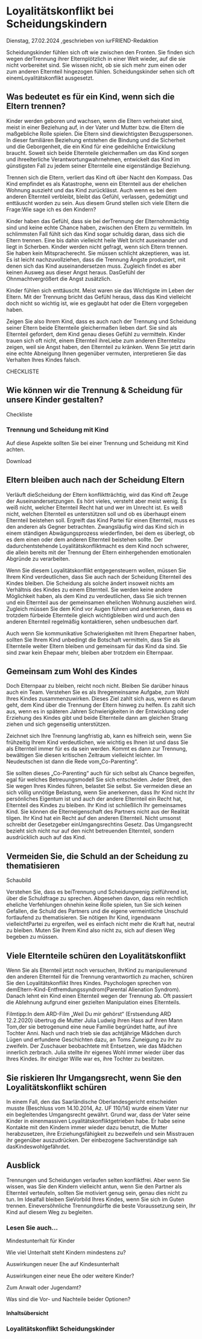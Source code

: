 # Loyalitätskonflikt bei Scheidungskindern

Dienstag, 27.02.2024 ,geschrieben von iurFRIEND-Redaktion

Scheidungskinder fühlen sich oft wie zwischen den Fronten. Sie finden sich wegen derTrennung ihrer Elternplötzlich in einer Welt wieder, auf die sie nicht vorbereitet sind. Sie wissen nicht, ob sie sich mehr zum einen oder zum anderen Elternteil hingezogen fühlen. Scheidungskinder sehen sich oft einemLoyalitätskonflikt ausgesetzt.

## Was bedeutet es für ein Kind, wenn sich die Eltern trennen?

Kinder werden geboren und wachsen, wenn die Eltern verheiratet sind, meist in einer Beziehung auf, in der Vater und Mutter bzw. die Eltern die maßgebliche Rolle spielen. Die Eltern sind diewichtigsten Bezugspersonen. In dieser familiären Beziehung entstehen die Bindung und die Sicherheit und die Geborgenheit, die ein Kind für eine gedeihliche Entwicklung braucht. Soweit sich beide Elternteile gleichermaßen um das Kind sorgen und ihreelterliche Verantwortungwahrnehmen, entwickelt das Kind im günstigsten Fall zu jedem seiner Elternteile eine eigenständige Beziehung.

Trennen sich die Eltern, verliert das Kind oft über Nacht den Kompass. Das Kind empfindet es als Katastrophe, wenn ein Elternteil aus der ehelichen Wohnung auszieht und das Kind zurücklässt. Auch wenn es bei dem anderen Elternteil verbleibt, bleibt das Gefühl, verlassen, gedemütigt und enttäuscht worden zu sein. Aus diesem Grund stellen sich viele Eltern die Frage:Wie sage ich es den Kindern?

Kinder haben das Gefühl, dass sie bei derTrennung der Elternohnmächtig sind und keine echte Chance haben, zwischen den Eltern zu vermitteln. Im schlimmsten Fall fühlt sich das Kind sogar schuldig daran, dass sich die Eltern trennen. Eine bis dahin vielleicht heile Welt bricht auseinander und liegt in Scherben. Kinder werden nicht gefragt, wenn sich Eltern trennen. Sie haben kein Mitspracherecht. Sie müssen schlicht akzeptieren, was ist. Es ist leicht nachzuvollziehen, dass die Trennung Ängste produziert, mit denen sich das Kind auseinandersetzen muss. Zugleich findet es aber keinen Ausweg aus dieser Angst heraus. DasGefühl der Ohnmachtvergrößert die Angst zusätzlich.

Kinder fühlen sich enttäuscht. Meist waren sie das Wichtigste im Leben der Eltern. Mit der Trennung bricht das Gefühl heraus, dass das Kind vielleicht doch nicht so wichtig ist, wie es geglaubt hat oder die Eltern vorgegeben haben.

Zeigen Sie also Ihrem Kind, dass es auch nach der Trennung und Scheidung seiner Eltern beide Elternteile gleichermaßen lieben darf. Sie sind als Elternteil gefordert, dem Kind genau dieses Gefühl zu vermitteln. Kinder trauen sich oft nicht, einem Elternteil ihreLiebe zum anderen Elternteilzu zeigen, weil sie Angst haben, den Elternteil zu kränken. Wenn Sie jetzt darin eine echte Abneigung Ihnen gegenüber vermuten, interpretieren Sie das Verhalten Ihres Kindes falsch.

CHECKLISTE

## Wie können wir die Trennung & Scheidung für unsere Kinder gestalten?

Checkliste

### Trennung und Scheidung mit Kind

Auf diese Aspekte sollten Sie bei einer Trennung und Scheidung mit Kind achten.

Download

## Eltern bleiben auch nach der Scheidung Eltern

Verläuft dieScheidung der Eltern konfliktträchtig, wird das Kind oft Zeuge der Auseinandersetzungen. Es hört vieles, versteht aber meist wenig. Es weiß nicht, welcher Elternteil Recht hat und wer im Unrecht ist. Es weiß nicht, welchen Elternteil es unterstützen soll und ob es überhaupt einem Elternteil beistehen soll. Ergreift das Kind Partei für einen Elternteil, muss es den anderen als Gegner betrachten. Zwangsläufig wird das Kind sich in einem ständigen Abwägungsprozess wiederfinden, bei dem es überlegt, ob es dem einen oder dem anderen Elternteil beistehen sollte. Der dadurchentstehende Loyalitätskonfliktmacht es dem Kind noch schwerer, die allein bereits mit der Trennung der Eltern einhergehenden emotionalen Abgründe zu verarbeiten.

Wenn Sie diesem Loyalitätskonflikt entgegensteuern wollen, müssen Sie Ihrem Kind verdeutlichen, dass Sie auch nach der Scheidung Elternteil des Kindes bleiben. Die Scheidung als solche ändert insoweit nichts am Verhältnis des Kindes zu einem Elternteil. Sie werden keine andere Möglichkeit haben, als dem Kind zu verdeutlichen, dass Sie sich trennen und ein Elternteil aus der gemeinsamen ehelichen Wohnung ausziehen wird. Zugleich müssen Sie dem Kind vor Augen führen und anerkennen, dass es trotzdem fürbeide Elternteile gleich wichtigbleiben wird und auch den anderen Elternteil regelmäßig kontaktieren, sehen undbesuchen darf.

Auch wenn Sie kommunikative Schwierigkeiten mit Ihrem Ehepartner haben, sollten Sie Ihrem Kind unbedingt die Botschaft vermitteln, dass Sie als Elternteile weiter Eltern bleiben und gemeinsam für das Kind da sind. Sie sind zwar kein Ehepaar mehr, bleiben aber trotzdem ein Elternpaar.

## Gemeinsam zum Wohl des Kindes

Doch Elternpaar zu bleiben, reicht noch nicht. Bleiben Sie darüber hinaus auch ein Team. Verstehen Sie es als Ihregemeinsame Aufgabe, zum Wohl Ihres Kindes zusammenzuwirken. Dieses Ziel zahlt sich aus, wenn es darum geht, dem Kind über die Trennung der Eltern hinweg zu helfen. Es zahlt sich aus, wenn es in späteren Jahren Schwierigkeiten in der Entwicklung oder Erziehung des Kindes gibt und beide Elternteile dann am gleichen Strang ziehen und sich gegenseitig unterstützen.

Zeichnet sich Ihre Trennung langfristig ab, kann es hilfreich sein, wenn Sie frühzeitig Ihrem Kind verdeutlichen, wie wichtig es Ihnen ist und dass Sie als Elternteil immer für es da sein werden. Kommt es dann zur Trennung, bewältigen Sie diesen kritischen Zeitraum vielleicht leichter. Im Neudeutschen ist dann die Rede vom„Co-Parenting“.

Sie sollten dieses „Co-Parenting“ auch für sich selbst als Chance begreifen, egal für welches Betreuungsmodell Sie sich entscheiden. Jeder Streit, den Sie wegen Ihres Kindes führen, belastet Sie selbst. Sie vermeiden diese an sich völlig unnötige Belastung, wenn Sie anerkennen, dass Ihr Kind nicht Ihr persönliches Eigentum ist und auch der andere Elternteil ein Recht hat, Elternteil des Kindes zu bleiben. Ihr Kind ist schließlich Ihr gemeinsames Kind. Sie können die Elterneigenschaft des Partners nicht aus der Realität tilgen. Ihr Kind hat ein Recht auf den anderen Elternteil. Nicht umsonst schreibt der Gesetzgeber einUmgangsrechtins Gesetz. Das Umgangsrecht bezieht sich nicht nur auf den nicht betreuenden Elternteil, sondern ausdrücklich auch auf das Kind.

## Vermeiden Sie, die Schuld an der Scheidung zu thematisieren

Schaubild

Verstehen Sie, dass es beiTrennung und Scheidungwenig zielführend ist, über die Schuldfrage zu sprechen. Abgesehen davon, dass rein rechtlich eheliche Verfehlungen ohnehin keine Rolle spielen, tun Sie sich keinen Gefallen, die Schuld des Partners und die eigene vermeintliche Unschuld fortlaufend zu thematisieren. Sie nötigen Ihr Kind, irgendwann vielleichtPartei zu ergreifen, weil es einfach nicht mehr die Kraft hat, neutral zu bleiben. Muten Sie Ihrem Kind also nicht zu, sich auf diesen Weg begeben zu müssen.

## Viele Elternteile schüren den Loyalitätskonflikt

Wenn Sie als Elternteil jetzt noch versuchen, IhrKind zu manipulierenund den anderen Elternteil für die Trennung verantwortlich zu machen, schüren Sie den Loyalitätskonflikt Ihres Kindes. Psychologen sprechen von demEltern-Kind-Entfremdungssyndrom(Parental Alienation Syndrom). Danach lehnt ein Kind einen Elternteil wegen der Trennung ab. Oft passiert die Ablehnung aufgrund einer gezielten Manipulation eines Elternteils.

Filmtipp:In dem ARD-Film „Weil Du mir gehörst“ (Erstsendung ARD 12.2.2020) übertrug die Mutter Julia Ludwig ihren Hass auf ihren Mann Tom,der sie betrogenund eine neue Familie begründet hatte, auf ihre Tochter Anni. Nach und nach trieb sie das achtjährige Mädchen durch Lügen und erfundene Geschichten dazu, an Toms Zuneigung zu ihr zu zweifeln. Der Zuschauer beobachtete mit Entsetzen, wie das Mädchen innerlich zerbrach. Julia stellte ihr eigenes Wohl immer wieder über das Ihres Kindes. Ihr einziger Wille war es, ihre Tochter zu besitzen.

## Sie riskieren Ihr Umgangsrecht, wenn Sie den Loyalitätskonflikt schüren

In einem Fall, den das Saarländische Oberlandesgericht entscheiden musste (Beschluss vom 14.10.2014, Az. UF 110/14) wurde einem Vater nur ein begleitendes Umgangsrecht gewährt. Grund war, dass der Vater seine Kinder in einenmassiven Loyalitätskonfliktgetrieben habe. Er habe seine Kontakte mit den Kindern immer wieder dazu benutzt, die Mutter herabzusetzen, ihre Erziehungsfähigkeit zu bezweifeln und sein Misstrauen ihr gegenüber auszudrücken. Der einbezogene Sachverständige sah dasKindeswohlgefährdet.

## Ausblick

Trennungen und Scheidungen verlaufen selten konfliktfrei. Aber wenn Sie wissen, was Sie den Kindern vielleicht antun, wenn Sie den Partner als Elternteil verteufeln, sollten Sie motiviert genug sein, genau dies nicht zu tun. Im Idealfall bleiben SieVorbild Ihres Kindes, wenn Sie sich im Guten trennen. Eineversöhnliche Trennungdürfte die beste Voraussetzung sein, Ihr Kind auf diesem Weg zu begleiten.

### Lesen Sie auch...

Mindestunterhalt für Kinder

Wie viel Unterhalt steht Kindern mindestens zu?

Auswirkungen neuer Ehe auf Kindesunterhalt

Auswirkungen einer neue Ehe oder weitere Kinder?

Zum Anwalt oder Jugendamt?

Was sind die Vor- und Nachteile beider Optionen?

#### Inhaltsübersicht

### Loyalitätskonflikt Scheidungskinder